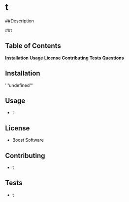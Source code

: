 
  # t

  ##Description
  
  ##t

  ## Table of Contents

  **[Installation](#Installation)**
  **[Usage](#Usage)**
  **[License](#License)**
  **[Contributing](#Contributing)**
  **[Tests](#Tests)**
  **[Questions](#Questions)**

  ## Installation

  '''undefined'''

  ## Usage
  
  * t

  ## License

  * Boost Software

  ## Contributing

  * t

  ## Tests

  * t

      